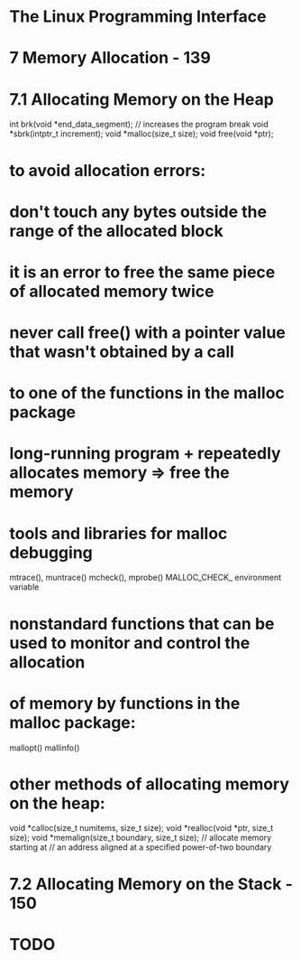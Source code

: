 # The Linux Programming Interface

# 7 Memory Allocation - 139
# 7.1 Allocating Memory on the Heap
int brk(void *end_data_segment); // increases the program break
void *sbrk(intptr_t increment);
void *malloc(size_t size);
void free(void *ptr);

# to avoid allocation errors:
# don't touch any bytes outside the range of the allocated block
# it is an error to free the same piece of allocated memory twice
# never call free() with a pointer value that wasn't obtained by a call
# to one of the functions in the malloc package
# long-running program + repeatedly allocates memory => free the memory

# tools and libraries for malloc debugging
mtrace(), muntrace()
mcheck(), mprobe()
MALLOC_CHECK_ environment variable

# nonstandard functions that can be used to monitor and control the allocation
# of memory by functions in the malloc package:
mallopt()
mallinfo()

# other methods of allocating memory on the heap:
void *calloc(size_t numitems, size_t size);
void *realloc(void *ptr, size_t size);
void *memalign(size_t boundary, size_t size); // allocate memory starting at
// an address aligned at a specified power-of-two boundary

# 7.2 Allocating Memory on the Stack - 150
# TODO